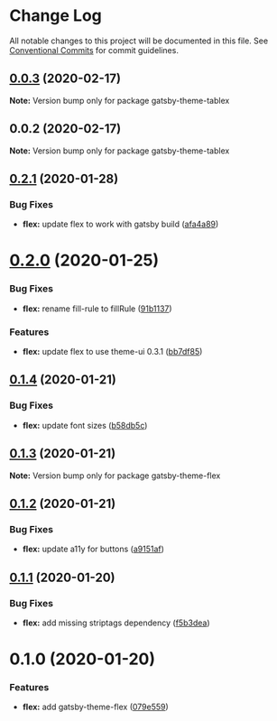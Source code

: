 # Change Log

All notable changes to this project will be documented in this file.
See [Conventional Commits](https://conventionalcommits.org) for commit guidelines.

## [0.0.3](https://github.com/cangir/gatsby-themes/compare/gatsby-theme-tablex@0.0.2...gatsby-theme-tablex@0.0.3) (2020-02-17)

**Note:** Version bump only for package gatsby-theme-tablex





## 0.0.2 (2020-02-17)

**Note:** Version bump only for package gatsby-theme-tablex





## [0.2.1](https://github.com/cangir/gatsby-themes/compare/gatsby-theme-flex@0.2.0...gatsby-theme-flex@0.2.1) (2020-01-28)


### Bug Fixes

* **flex:** update flex to work with gatsby build ([afa4a89](https://github.com/cangir/gatsby-themes/commit/afa4a890b60271759b3360b7e542b0594a144a43))





# [0.2.0](https://github.com/cangir/gatsby-themes/compare/gatsby-theme-flex@0.1.4...gatsby-theme-flex@0.2.0) (2020-01-25)


### Bug Fixes

* **flex:** rename fill-rule to fillRule ([91b1137](https://github.com/cangir/gatsby-themes/commit/91b1137bc3077da7693a6e30815f6c9c5d8a0554))


### Features

* **flex:** update flex to use theme-ui 0.3.1 ([bb7df85](https://github.com/cangir/gatsby-themes/commit/bb7df85d37034aee1bc6e1c1659eb7ea0c86b60d))





## [0.1.4](https://github.com/cangir/gatsby-themes/compare/gatsby-theme-flex@0.1.3...gatsby-theme-flex@0.1.4) (2020-01-21)


### Bug Fixes

* **flex:** update font sizes ([b58db5c](https://github.com/cangir/gatsby-themes/commit/b58db5ca5587313a6b17d3ac04129df7a3381785))





## [0.1.3](https://github.com/cangir/gatsby-themes/compare/gatsby-theme-flex@0.1.2...gatsby-theme-flex@0.1.3) (2020-01-21)

**Note:** Version bump only for package gatsby-theme-flex





## [0.1.2](https://github.com/cangir/gatsby-themes/compare/gatsby-theme-flex@0.1.1...gatsby-theme-flex@0.1.2) (2020-01-21)


### Bug Fixes

* **flex:** update a11y for buttons ([a9151af](https://github.com/cangir/gatsby-themes/commit/a9151af381466e5f5cc7cff14a8a08bb752235ca))





## [0.1.1](https://github.com/cangir/gatsby-themes/compare/gatsby-theme-flex@0.1.0...gatsby-theme-flex@0.1.1) (2020-01-20)

### Bug Fixes

- **flex:** add missing striptags dependency ([f5b3dea](https://github.com/cangir/gatsby-themes/commit/f5b3dea895aa41e965a7dc64884fa37217606935))

# 0.1.0 (2020-01-20)

### Features

- **flex:** add gatsby-theme-flex ([079e559](https://github.com/cangir/gatsby-themes/commit/079e55914791f735cbbfe492dd6bb0b3d9ac12ad))
